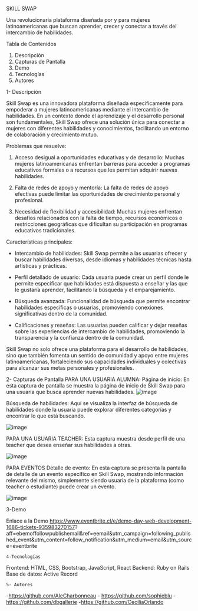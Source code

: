 
SKILL SWAP 

Una revolucionaria plataforma diseñada por y para mujeres latinoamericanas que buscan aprender, crecer y conectar a través del intercambio de habilidades.

Tabla de Contenidos
1.	Descripción
2.	Capturas de Pantalla
3.	Demo 
4.	Tecnologías
5.	Autores

1-	Descripción

Skill Swap es una innovadora plataforma diseñada específicamente para empoderar a mujeres latinoamericanas mediante el intercambio de habilidades. En un contexto donde el aprendizaje y el desarrollo personal son fundamentales, Skill Swap ofrece una solución única para conectar a mujeres con diferentes habilidades y conocimientos, facilitando un entorno de colaboración y crecimiento mutuo.

Problemas que resuelve:
1. Acceso desigual a oportunidades educativas y de desarrollo: Muchas mujeres latinoamericanas enfrentan barreras para acceder a programas educativos formales o a recursos que les permitan adquirir nuevas habilidades.

2. Falta de redes de apoyo y mentoría: La falta de redes de apoyo efectivas puede limitar las oportunidades de crecimiento personal y profesional.

3. Necesidad de flexibilidad y accesibilidad: Muchas mujeres enfrentan desafíos relacionados con la falta de tiempo, recursos económicos o restricciones geográficas que dificultan su participación en programas educativos tradicionales.

Características principales:
- Intercambio de habilidades: Skill Swap permite a las usuarias ofrecer y buscar habilidades diversas, desde idiomas y habilidades técnicas hasta artísticas y prácticas.

- Perfil detallado de usuario: Cada usuaria puede crear un perfil donde  le permite especificar que  habilidades  está dispuesta a enseñar y las que le gustaría aprender, facilitando la búsqueda y el emparejamiento.

- Búsqueda avanzada: Funcionalidad de búsqueda que permite encontrar habilidades específicas o usuarias, promoviendo conexiones significativas dentro de la comunidad.

- Calificaciones y reseñas: Las usuarias pueden calificar y dejar reseñas sobre las experiencias de intercambio de habilidades, promoviendo la transparencia y la confianza dentro de la comunidad.

Skill Swap no solo ofrece una plataforma para el desarrollo de habilidades, sino que también fomenta un sentido de comunidad y apoyo entre mujeres latinoamericanas, fortaleciendo sus capacidades individuales y colectivas para alcanzar sus metas personales y profesionales.

2-	Capturas de Pantalla
PARA UNA USUARIA ALUMNA:
Página de inicio:
En esta captura de pantalla se muestra la página de inicio de Skill Swap para una usuaria que busca aprender nuevas habilidades.
![image](https://github.com/CeciliaOrlando/skillswap/assets/168267241/7bbd9fa4-e972-4f94-be07-704811c428e8)

 Búsqueda de habilidades:
Aquí se visualiza la interfaz de búsqueda de habilidades donde la usuaria puede explorar diferentes categorías y encontrar lo que está buscando.
 
![image](https://github.com/CeciliaOrlando/skillswap/assets/168267241/91705a2a-7b08-4e22-ba35-988a01a91dbb)

PARA UNA USUARIA TEACHER:
Esta captura muestra desde perfil de una teacher que desea enseñar sus habilidades a otras.
 
![image](https://github.com/CeciliaOrlando/skillswap/assets/168267241/fd7499fe-2225-441c-ac88-474fc414db80)

PARA EVENTOS
Detalle de evento:
En esta captura se presenta la pantalla de detalle de un evento específico en Skill Swap, mostrando información relevante del mismo, simplemente siendo usuaria de la plataforma (como teacher o estudiante) puede crear un evento.
 
![image](https://github.com/CeciliaOrlando/skillswap/assets/168267241/d208313d-da5a-4cbf-aaca-48f6350bf351)

3-Demo 

Enlace a la Demo
https://www.eventbrite.cl/e/demo-day-web-development-1686-tickets-935983270157? aff=ebemoffollowpublishemail&ref=eemail&utm_campaign=following_published_event&utm_content=follow_notification&utm_medium=email&utm_source=eventbrite

	4-Tecnologías

Frontend: HTML, CSS, Bootstrap, JavaScript, React
Backend: Ruby on Rails
Base de datos: Active Record

	5- Autores
-https://github.com/AleCharbonneau - https://github.com/sophieblu - https://github.com/dbgallerie -https://github.com/CeciliaOrlando

